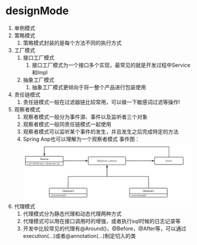 # designMode
1. 单例模式
2. 策略模式
   1. 策略模式封装的是每个方法不同的执行方式
3. 工厂模式
   1. 接口工厂模式
      1. 接口工厂模式为一个接口多个实现，最常见的就是开发过程中Service和Impl
   2. 抽象工厂模式
      1. 抽象工厂模式更倾向于将一整个产品进行包装使用
4. 责任链模式
   1. 责任链模式一般在过滤器链比较常用，可以做一下敏感词过滤等操作!
5. 观察者模式
   1. 观察者模式一般分为事件源、事件以及监听者三个对象
   2. 观察者模式一般同责任链模式一起使用
   3. 观察者模式可以监听某个事件的发生，并且发生之后完成特定的方法
   4. Spring Aop也可以理解为一个观察者模式
      事件图：![img_1.png](img_1.png)
6. 代理模式
   1. 代理模式分为静态代理和动态代理两种方式
   2. 代理模式可以用在接口调用时的增强，或者执行sql时候的日志记录等
   3. 开发中比较常见的代理有@Around()，@Before，@After等，可以通过execution(...)或者@annotation(...)制定切入的类
   